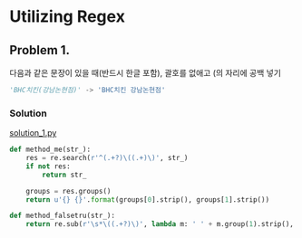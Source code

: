 # Utilizing Regex

## Problem 1.

다음과 같은 문장이 있을 때(반드시 한글 포함), 괄호를 없애고 (의 자리에 공백 넣기 

```python
'BHC치킨(강남논현점)' -> 'BHC치킨 강남논현점'
```

### Solution

[solution_1.py](./solution_1.py)
```python
def method_me(str_):
    res = re.search(r'^(.+?)\((.+)\)', str_)
    if not res:
        return str_

    groups = res.groups()
    return u'{} {}'.format(groups[0].strip(), groups[1].strip())

def method_falsetru(str_):
    return re.sub(r'\s*\((.+?)\)', lambda m: ' ' + m.group(1).strip(), str_)
```